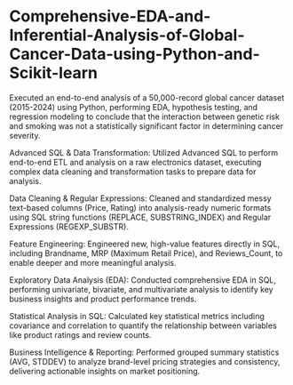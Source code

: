 # Comprehensive-EDA-and-Inferential-Analysis-of-Global-Cancer-Data-using-Python-and-Scikit-learn
Executed an end-to-end analysis of a 50,000-record global cancer dataset (2015-2024) using Python, performing EDA, hypothesis testing, and regression modeling to conclude that the interaction between genetic risk and smoking was not a statistically significant factor in determining cancer severity.

Advanced SQL & Data Transformation: Utilized Advanced SQL to perform end-to-end ETL and analysis on a raw electronics dataset, executing complex data cleaning and transformation tasks to prepare data for analysis.

Data Cleaning & Regular Expressions: Cleaned and standardized messy text-based columns (Price, Rating) into analysis-ready numeric formats using SQL string functions (REPLACE, SUBSTRING_INDEX) and Regular Expressions (REGEXP_SUBSTR).

Feature Engineering: Engineered new, high-value features directly in SQL, including Brandname, MRP (Maximum Retail Price), and Reviews_Count, to enable deeper and more meaningful analysis.

Exploratory Data Analysis (EDA): Conducted comprehensive EDA in SQL, performing univariate, bivariate, and multivariate analysis to identify key business insights and product performance trends.

Statistical Analysis in SQL: Calculated key statistical metrics including covariance and correlation to quantify the relationship between variables like product ratings and review counts.

Business Intelligence & Reporting: Performed grouped summary statistics (AVG, STDDEV) to analyze brand-level pricing strategies and consistency, delivering actionable insights on market positioning.
